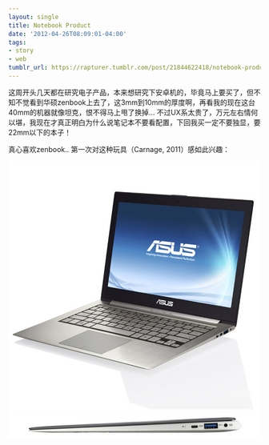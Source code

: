 ```yaml
---
layout: single
title: Notebook Product
date: '2012-04-26T08:09:01-04:00'
tags:
- story
- web
tumblr_url: https://rapturer.tumblr.com/post/21844622418/notebook-product
---
```

这周开头几天都在研究电子产品，本来想研究下安卓机的，毕竟马上要买了，但不知不觉看到华硕zenbook上去了，这3mm到10mm的厚度啊，再看我的现在这台40mm的机器就像坦克，恨不得马上甩了换掉… 不过UX系太贵了，万元左右情何以堪，我现在才真正明白为什么说笔记本不要看配置，下回我买一定不要独显，要22mm以下的本子！

真心喜欢zenbook.. 第一次对这种玩具（Carnage, 2011）感如此兴趣：

![](/assets/img/tumblr_m335q00kjp1r0cnr9.jpg) ![](/assets/img/tumblr_m335q8gqtz1r0cnr9.jpg)

